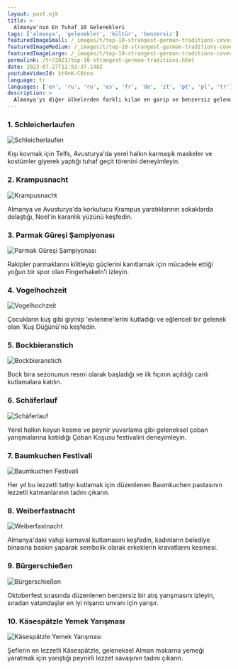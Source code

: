 ```yaml
---
layout: post.njk
title: >
  Almanya'nın En Tuhaf 10 Gelenekleri
tags: ['almanya', 'gelenekler', 'kültür', 'benzersiz']
featuredImageSmall: /_images/t/top-10-strangest-german-traditions-cover-tr-small.webp
featuredImageMedium: /_images/t/top-10-strangest-german-traditions-cover-tr-medium.webp
featuredImageLarge: /_images/t/top-10-strangest-german-traditions-cover-tr-large.webp
permalink: /tr/2023/top-10-strangest-german-traditions.html
date: 2023-07-27T12:53:37.148Z
youtubeVideoId: kt9nK-C6tno
language: tr
languages: ['en', 'ru', 'ro', 'es', 'fr', 'de', 'it', 'pt', 'pl', 'tr']
description: >
  Almanya'yı diğer ülkelerden farklı kılan en garip ve benzersiz gelenekleri keşfedin.
---
```


### 1. Schleicherlaufen

![Schleicherlaufen](/_images/d/da39fe81b377859374da8d9c9e2fd29a-medium.webp)

Kışı kovmak için Telfs, Avusturya'da yerel halkın karmaşık maskeler ve kostümler giyerek yaptığı tuhaf geçit törenini deneyimleyin.

### 2. Krampusnacht

![Krampusnacht](/_images/7/73d3f4dcee8554e9315ae3ae317d836b-medium.webp)

Almanya ve Avusturya'da korkutucu Krampus yaratıklarının sokaklarda dolaştığı, Noel'in karanlık yüzünü keşfedin.

### 3. Parmak Güreşi Şampiyonası

![Parmak Güreşi Şampiyonası](/_images/e/eb0b420eed1e309d7553171eb6b6d258-medium.webp)

Rakipler parmaklarını kilitleyip güçlerini kanıtlamak için mücadele ettiği yoğun bir spor olan Fingerhakeln'i izleyin.

### 4. Vogelhochzeit

![Vogelhochzeit](/_images/0/0d575a0adbd26044d9c00d81edd48ca4-medium.webp)

Çocukların kuş gibi giyinip 'evlenme'lerini kutladığı ve eğlenceli bir gelenek olan 'Kuş Düğünü'nü keşfedin.

### 5. Bockbieranstich

![Bockbieranstich](/_images/b/bc2b4dd3d8c03b25b706a7772e872b6f-medium.webp)

Bock bira sezonunun resmi olarak başladığı ve ilk fıçının açıldığı canlı kutlamalara katılın.

### 6. Schäferlauf

![Schäferlauf](/_images/5/504ff0d053ef3dee5391c0fe4a0afce7-medium.webp)

Yerel halkın koyun kesme ve peynir yuvarlama gibi geleneksel çoban yarışmalarına katıldığı Çoban Koşusu festivalini deneyimleyin.

### 7. Baumkuchen Festivali

![Baumkuchen Festivali](/_images/d/d4565c13a5fb42818b6a846de9b3eea4-medium.webp)

Her yıl bu lezzetli tatlıyı kutlamak için düzenlenen Baumkuchen pastasının lezzetli katmanlarının tadını çıkarın.

### 8. Weiberfastnacht

![Weiberfastnacht](/_images/8/835c03f8f66dfd2b99e8bb7c6350fe65-medium.webp)

Almanya'daki vahşi karnaval kutlamasını keşfedin, kadınların belediye binasına baskın yaparak sembolik olarak erkeklerin kravatlarını kesmesi.

### 9. Bürgerschießen

![Bürgerschießen](/_images/d/d8189d44aaa89600a322e4e93013745d-medium.webp)

Oktoberfest sırasında düzenlenen benzersiz bir atış yarışmasını izleyin, sıradan vatandaşlar en iyi nişancı unvanı için yarışır.

### 10. Käsespätzle Yemek Yarışması

![Käsespätzle Yemek Yarışması](/_images/9/90661c8c4f379e09508970ea29ccdd29-medium.webp)

Şeflerin en lezzetli Käsespätzle, geleneksel Alman makarna yemeği yaratmak için yarıştığı peynirli lezzet savaşının tadını çıkarın.

